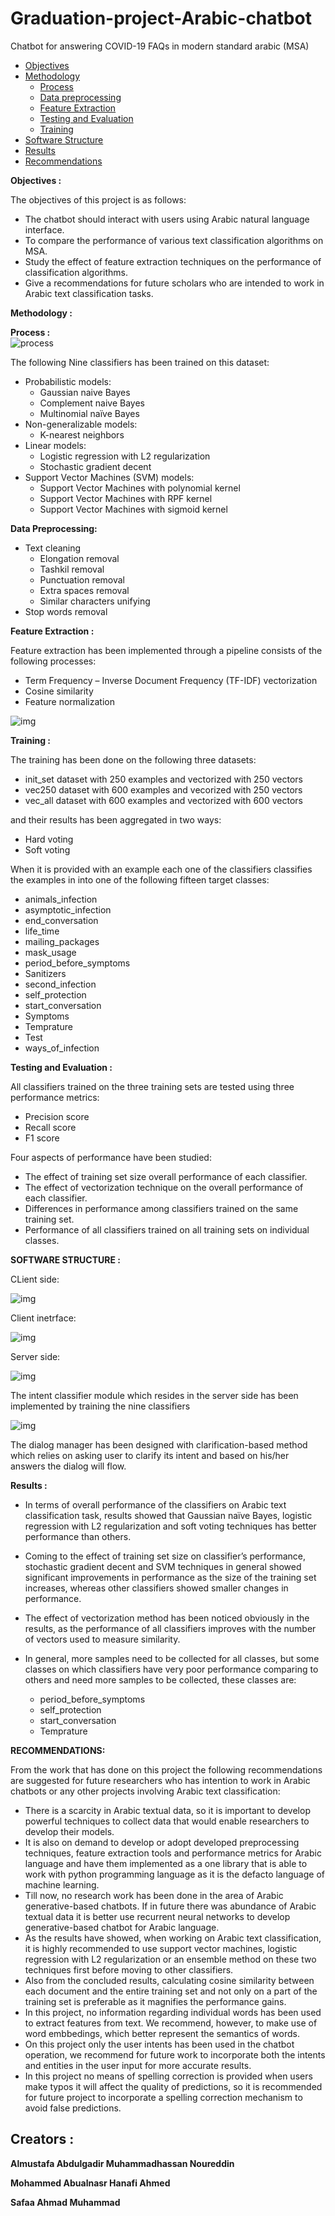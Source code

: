 # Graduation-project-Arabic-chatbot
Chatbot for answering COVID-19 FAQs in modern standard arabic (MSA)
- [Objectives](#OBJECTIVES)
- [Methodology](#methodology)
   *  [Process](#Process)
   *  [Data preprocessing](#db)
   *  [Feature Extraction](#fe)
   *  [Testing and Evaluation](#testing)
   *  [Training](#training)
- [Software Structure](#ss)
- [Results](#results)
- [Recommendations](#recommendations)
  

<b name="OBJECTIVES">Objectives :</b><br/>

The objectives of this project is as follows:

- The chatbot should interact with users using Arabic natural language interface.
- To compare the performance of various text classification algorithms on MSA.
- Study the effect of feature extraction techniques on the performance of classification algorithms.
- Give a recommendations for future scholars who are intended to work in Arabic text classification tasks.
  

<b name="methodology">Methodology :</b><br/>

<b name="Procss">Process :</b><br/>
<img src="img/process.PNG" alt="process">




The following Nine classifiers has been trained on this dataset:

- Probabilistic models:
    * Gaussian naive Bayes
    * Complement naive Bayes
    * Multinomial naïve Bayes
- Non-generalizable models:
    * K-nearest neighbors
- Linear models:
    * Logistic regression with L2 regularization
    * Stochastic gradient decent
- Support Vector Machines (SVM) models:
    * Support Vector Machines with polynomial kernel
    * Support Vector Machines with RPF kernel
    * Support Vector Machines with sigmoid kernel

<b name="db">Data Preprocessing:</b><br/>

- Text cleaning
    * Elongation removal
    * Tashkil removal
    * Punctuation removal
    * Extra spaces removal
    * Similar characters unifying
- Stop words removal
  
<b name="fe">Feature Extraction :</b><br/>

Feature extraction has been implemented through a pipeline consists of the following processes:
- Term Frequency – Inverse Document Frequency (TF-IDF) vectorization
- Cosine similarity
- Feature normalization

![img](img/fe.png)

<b name="training">Training :</b><br/>

The training has been done on the following three datasets:
- init_set dataset with 250 examples and vectorized with 250 vectors
-  vec250 dataset with 600 examples and vecorized with 250 vectors
- vec_all dataset with 600 examples and vectorized with 600 vectors


and their results has been aggregated in two ways:

- Hard voting
- Soft voting


When it is provided with an example each one of the classifiers classifies the examples in into one of the following fifteen target classes:

- animals_infection
- asymptotic_infection
- end_conversation
- life_time
- mailing_packages
- mask_usage
- period_before_symptoms
- Sanitizers
- second_infection
- self_protection
- start_conversation
- Symptoms
- Temprature
- Test
- ways_of_infection


<b name="testing">Testing and Evaluation :</b><br/>

All classifiers trained on the three training sets are tested using three performance metrics:
- Precision score
- Recall score
- F1 score

Four aspects of performance have been studied:
- The effect of training set size overall performance of each classifier.
- The effect of vectorization technique on the overall performance of each classifier.
- Differences in performance among classifiers trained on the same training set.
- Performance of all classifiers trained on all training sets on individual classes.

<b name="ss">SOFTWARE STRUCTURE :</b><br/>

CLient side: 

![img](img/client.png)

Client inetrface: 

![img](img/interface.png)

Server side:

![img](img/server.png)

The intent classifier module which resides in the server side has been implemented by training the nine classifiers

![img](img/intent_classifier.png)

The dialog manager has been designed with clarification-based method which relies on asking user to clarify its intent and based on his/her answers the dialog will flow.

<b name="results">Results :</b><br/>

- In terms of overall performance of the classifiers on Arabic text classification task, results showed that Gaussian naïve Bayes, logistic regression with L2 regularization and soft voting techniques has better performance than others.

- Coming to the effect of training set size on classifier’s performance, stochastic gradient decent and SVM techniques in general showed significant improvements in performance as the size of the training set increases, whereas other classifiers showed smaller changes in performance.

- The effect of vectorization method has been noticed obviously in the results, as the performance of all classifiers improves with the number of vectors used to measure similarity.

- In general, more samples need to be collected for all classes, but some classes on which classifiers have very poor performance comparing to others and need more samples to be collected, these classes are:
  * period_before_symptoms
  * self_protection
  * start_conversation
  * Temprature


<b name="recommendations">RECOMMENDATIONS:</b><br/>

From the work that has done on this project the following recommendations are suggested for future researchers who has intention to work in Arabic chatbots or any other projects involving Arabic text classification:

- There is a scarcity in Arabic textual data, so it is important to develop powerful techniques to collect data that would enable researchers to develop their models.
-  It is also on demand to develop or adopt developed preprocessing techniques, feature extraction tools and performance metrics for Arabic language and have them implemented as a one library that is able to work with python programming language as it is the defacto language of machine learning.
- Till now, no research work has been done in the area of Arabic generative-based chatbots. If in future there was abundance of Arabic textual data it is better use recurrent neural networks to develop generative-based chatbot for Arabic language.
- As the results have showed, when working on Arabic text classification, it is highly recommended to use support vector machines, logistic regression with L2 regularization or an ensemble method on these two techniques first before moving to other classifiers.
- Also from the concluded results, calculating cosine similarity between each document and the entire training set and not only on a part of the training set is preferable as it magnifies the performance gains.
- In this project, no information regarding individual words has been used to extract features from text. We recommend, however, to make use of word embbedings, which better represent the semantics of words.
- On this project only the user intents has been used in the chatbot operation, we recommend for future work to incorporate both the intents and entities in the user input for more accurate results.
- In this project no means of spelling correction is provided when users make typos it will affect the quality of predictions, so it is recommended for future project to incorporate a spelling correction mechanism to avoid false predictions.


## Creators :


**Almustafa Abdulgadir Muhammadhassan Noureddin**

**Mohammed Abualnasr Hanafi Ahmed**

**Safaa Ahmad Muhammad**
